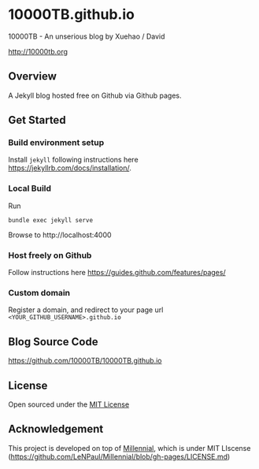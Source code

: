# 10000TB.github.io

10000TB - An unserious blog by Xuehao / David

http://10000tb.org

## Overview

A Jekyll blog hosted free on Github via Github pages.

## Get Started

### Build environment setup

Install `jekyll` following instructions here https://jekyllrb.com/docs/installation/.

### Local Build

Run

```
bundle exec jekyll serve
```

Browse to http://localhost:4000

### Host freely on Github

Follow instructions here https://guides.github.com/features/pages/

### Custom domain

Register a domain, and redirect to your page url  `<YOUR_GITHUB_USERNAME>.github.io`

## Blog Source Code

https://github.com/10000TB/10000TB.github.io

## License

Open sourced under the [MIT License](https://github.com/10000TB/10000TB.github.io/blob/master/LICENSE.md)

## Acknowledgement


This project is developed on top of [Millennial](https://github.com/10000TB/10000TB.github.io/blob/master/UPSTREAM.README.md), which is under MIT LIscense (https://github.com/LeNPaul/Millennial/blob/gh-pages/LICENSE.md)
